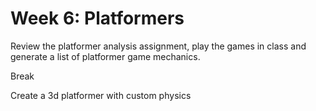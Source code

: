 # Week 6: Platformers

Review the platformer analysis assignment, play the games in class and generate a list of platformer game mechanics.

Break

Create a 3d platformer with custom physics